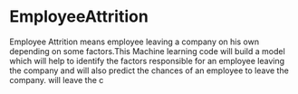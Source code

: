 # EmployeeAttrition
Employee Attrition means employee leaving a company on his own depending on some factors.This Machine learning code will build a model which will help to identify the factors responsible for an employee leaving the company and will also predict the chances of an employee to leave the company. will leave the c
